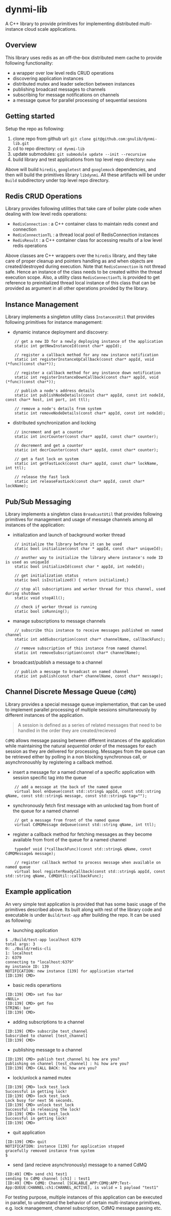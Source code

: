 # dynmi-lib
A C++ library to provide primitives for implementing distributed multi-instance cloud scale applications.

## Overview
This library uses redis as an off-the-box distributed mem cache to provide following functionality:
* a wrapper over low level redis CRUD operations
* discovering application instances
* distributed mutex and leader selection between instances
* publishing broadcast messages to channels
* subscribing for message notifications on channels
* a message queue for parallel processing of sequential sessions

## Getting started
Setup the repo as following:

1. clone repo from github url: `git clone git@github.com:gnulib/dynmi-lib.git`
1. cd to repo directory: `cd dynmi-lib`
1. update submodules: `git submodule update --init --recursive`
1. build library and test applications from top level repo directory: `make`

Above will build `hiredis`, `googletest` and `googlemock` dependencies, and then will build the primitives library `libdynmi`. All these artifacts will be under `Build` subdirectory under top level repo directory.

## Redis CRUD Operations
Library provides following utilities that take care of boiler plate code when dealing with low level redis operations:
* `RedisConnection` : a C++ container class to maintain redis conext and connection
* `RedisConnectionTL` : a thread local pool of RedisConnection instances
* `RedisResult` : a C++ container class for accessing results of a low level redis operations

Above classes are C++ wrappers over the `hiredis` library, and they take care of proper cleanup and pointers handling as and when objects are created/destroyed during execution. Note that `RedisConnection` is not thread safe. Hence an instance of the class needs to be created within the thread execution scope. Also, a utility class `RedisConnectionTL` is provided to get reference to preinitialized thread local instance of this class that can be provided as argument in all other operations provided by the library. 

## Instance Management
Library implements a singleton utility class `InstancesUtil` that provides following primitives for instance management:
* dynamic instance deployment and discovery:  
```
	// get a new ID for a newly deploying instance of the application
	static int getNewInstanceId(const char* appId);

	// register a callback method for any new instance notification
	static int registerInstanceUpCallback(const char* appId, void (*func)(const char*));

	// register a callback method for any instance down notification
	static int registerInstanceDownCallback(const char* appId, void (*func)(const char*));

	// publish a node's address details
	static int publishNodeDetails(const char* appId, const int nodeId, const char* host, int port, int ttl);

	// remove a node's details from system
	static int removeNodeDetails(const char* appId, const int nodeId);
```

* distributed synchronization and locking  
```
	// increment and get a counter
	static int incrCounter(const char* appId, const char* counter);

	// decrement and get a counter
	static int decrCounter(const char* appId, const char* counter);

	// get a fast lock on system
	static int getFastLock(const char* appId, const char* lockName, int ttl);

	// release the fast lock
	static int releaseFastLock(const char* appId, const char* lockName);
```

## Pub/Sub Messaging
Library implements a singleton class `BroadcastUtil` that provides following primitives for management and usage of message channels among all instances of the application:
* initialization and launch of background worker thread  
```
	// initialize the library before it can be used
	static bool initialize(const char * appId, const char* uniqueId);

	// another way to initialize the library where instance's node ID is used as uniqueId
	static bool initializeId(const char * appId, int nodeId);

	// get initialization status
	static bool isInitialized() { return initialized;}

	// stop all subscriptions and worker thread for this channel, used during shutdown
	static void stopAll();

	// check if worker thread is running
	static bool isRunning();
```

* manage subscriptions to message channels  
```
	// subscribe this instance to receive messages published on named channel
	static int addSubscription(const char* channelName, callbackFunc);

	// remove subscription of this instance from named channel
	static int removeSubscription(const char* channelName);
```

* broadcast/publish a message to a channel  
```
	// publish a message to broadcast on named channel
	static int publish(const char* channelName, const char* message);
```

## Channel Discrete Message Queue (`CdMQ`)
Library provides a special message queue implementation, that can be used to implement parallel processing of multiple sessions simultaneously by different instances of the application.

> A session is defined as a series of related messages that need to be handled in the order they are created/recieved

`CdMQ` allows message passing between different instances of the application while maintaining the natural _sequential order_ of the messages for each session as they are delivered for processing. Messages from the queue can be retrieved either by polling in a non blocking synchronous call, or asynchronoushly by registering a callback method.
* insert a message for a named channel of a specific application with session specific tag into the queue  
```
	// add a message at the back of the named queue
	virtual bool enQueue(const std::string& appId, const std::string qName, const std::string& message, const std::string& tag="");
```
* synchronously fetch first message with an unlocked tag from front of the queue for a named channel  
```
	// get a message from front of the named queue
	virtual CdMQMessage deQueue(const std::string qName, int ttl);
```
* register a callback method for fetching messages as they become available from front of the queue for a named channel  
```
	typedef void (*callbackFunc)(const std::string& qName, const CdMQMessage& message);

	// register callback method to process message when available on named queue
	virtual bool registerReadyCallback(const std::string& appId, const std::string qName, CdMQUtil::callbackFunc);
```

## Example application
An very simple test application is provided that has some basic usage of the primitives described above. Its built along with rest of the library code and executable is under `Build/test-app` after building the repo. It can be used as following:
* launching application  
```
$ ./Build/test-app localhost 6379
total args: 3
0: ./Build/redis-cli
1: localhost
2: 6379
connecting to "localhost:6379"
my instance ID: 139
NOTIFICATION: new instance [139] for application started
[ID:139] CMD> 
```

* basic redis operartions  
```
[ID:139] CMD> set foo bar
<NULL>
[ID:139] CMD> get foo
STRING: bar
[ID:139] CMD> 
```

* adding subscriptions to a channel  
```
[ID:139] CMD> subscribe test_channel
Subscribed to channel [test_channel]
[ID:139] CMD> 
```

* publishing message to a channel  
```
[ID:139] CMD> publish test_channel hi how are you?
publishing on channel [test_channel] : hi how are you?
[ID:139] CMD> CALL BACK: hi how are you?
```

* lock/unlock a named mutex  
```
[ID:139] CMD> lock test_lock
Successful in getting lock!
[ID:139] CMD> lock test_lock
Lock busy for next 56 seconds.
[ID:139] CMD> unlock test_lock
Successful in releasing the lock!
[ID:139] CMD> lock test_lock
Successful in getting lock!
[ID:139] CMD> 
```

* quit application  
```
[ID:139] CMD> quit
NOTIFICATION: instance [139] for application stopped
gracefully removed instance from system
$
```

* send (and recieve asynchronously) message to a named CdMQ   
```
[ID:49] CMD> send ch1 test1
sending to CdMQ channel [ch1] : test1
[ID:49] CMD> CdMQ: Channel [SCALABLE_APP:CDMQ:APP:Test-App:QUEUE:CHANNEL:ch1:CHANNEL_ACTIVE], is valid = 1 payload "test1"
```

For testing purpose, multiple instances of this application can be executed in parallel, to understand the behavior of certain multi-instance primitives, e.g. lock management, channel subscription, CdMQ message passing etc.
